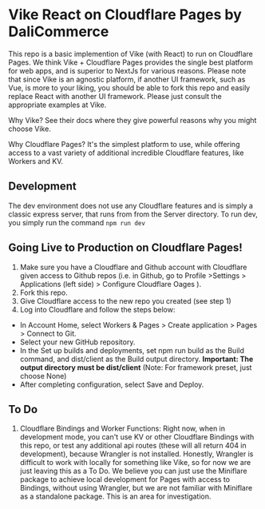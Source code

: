 # Vike React on Cloudflare Pages by DaliCommerce
This repo is a basic implemention of Vike (with React) to run on Cloudflare Pages. We think Vike + Cloudflare Pages provides the single best platform for web apps, and is superior to NextJs for various reasons. Please note that since Vike is an agnostic platform, if another UI framework, such as Vue, is more to your liking, you should be able to fork this repo and easily replace React with another UI framework. Please just consult the appropriate examples at Vike.

Why Vike? See their docs where they give powerful reasons why you might choose Vike.

Why Cloudflare Pages? It's the simplest platform to use, while offering access to a vast variety of additional incredible Cloudflare features, like Workers and KV.

## Development
The dev environment does not use any Cloudflare features and is simply a classic express server, that runs from from the Server directory. To run dev, you simply run the command `npm run dev`

## Going Live to Production on Cloudflare Pages!
1. Make sure you have a Cloudflare and Github account with Cloudflare given access to Github repos (i.e. in Github, go to Profile >Settings > Applications (left side) > Configure Cloudflare Oages ).
2. Fork this repo.
3. Give Cloudflare access to the new repo you created (see step 1)
4. Log into Cloudflare and follow the steps below:
- In Account Home, select Workers & Pages > Create application > Pages > Connect to Git.
- Select your new GitHub repository.
- In the Set up builds and deployments, set npm run build as the Build command, and dist/client as the Build output directory. **Important: The output directory must be dist/client**  (Note: For framework preset, just choose None)
- After completing configuration, select Save and Deploy.


## To Do
1. Cloudflare Bindings and Worker Functions: Right now, when in development mode, you can't use KV or other Cloudflare Bindings with this repo, or test any additional api routes (these will all return 404 in development), because Wrangler is not installed. Honestly, Wrangler is difficult to work with locally for something like Vike, so for now we are just leaving this as a To Do. We believe you can just use the Miniflare package to achieve local development for Pages with access to Bindings, without using Wrangler, but we are not familiar with Miniflare as a standalone package. This is an area for investigation.